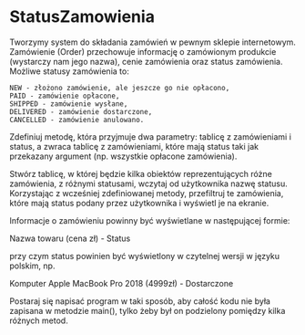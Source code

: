 # StatusZamowienia
Tworzymy system do składania zamówień w pewnym sklepie internetowym.
Zamówienie (Order) przechowuje informację o zamówionym produkcie (wystarczy nam jego nazwa), cenie zamówienia oraz status zamówienia. Możliwe statusy zamówienia to:

    NEW - złożono zamówienie, ale jeszcze go nie opłacono,
    PAID - zamówienie opłacone,
    SHIPPED - zamówienie wysłane,
    DELIVERED - zamówienie dostarczone,
    CANCELLED - zamówienie anulowano.

Zdefiniuj metodę, która przyjmuje dwa parametry: tablicę z zamówieniami i status, a zwraca tablicę z zamówieniami,
które mają status taki jak przekazany argument (np. wszystkie opłacone zamówienia).

Stwórz tablicę, w której będzie kilka obiektów reprezentujących różne zamówienia, z różnymi statusami, wczytaj od użytkownika nazwę statusu. 
Korzystając z wcześniej zdefiniowanej metody, przefiltruj te zamówienia, które mają status podany przez użytkownika i wyświetl je na ekranie.

Informacje o zamówieniu powinny być wyświetlane w następującej formie:

Nazwa towaru (cena zł) - Status

przy czym status powinien być wyświetlony w czytelnej wersji w języku polskim, np.

Komputer Apple MacBook Pro 2018 (4999zł) - Dostarczone

Postaraj się napisać program w taki sposób, aby całość kodu nie była zapisana w metodzie main(), tylko żeby był on podzielony pomiędzy kilka różnych metod.
